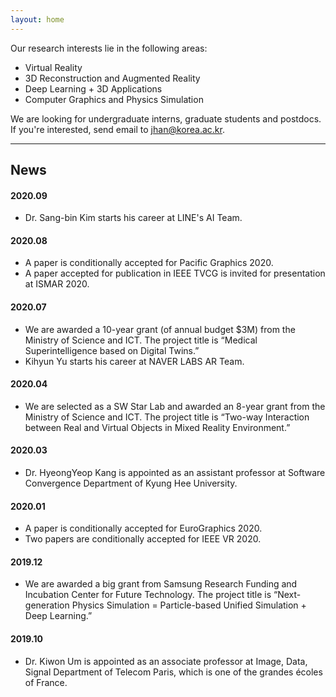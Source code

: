 ```yaml
---
layout: home
---
```


Our research interests lie in the following areas:
* Virtual Reality
* 3D Reconstruction and Augmented Reality
* Deep Learning + 3D Applications
* Computer Graphics and Physics Simulation

We are looking for undergraduate interns, graduate students and postdocs.  
If you're interested, send email to jhan@korea.ac.kr.

<hr>

## News
#### 2020.09
* Dr. Sang-bin Kim starts his career at LINE's AI Team.

#### 2020.08
* A paper is conditionally accepted for Pacific Graphics 2020.
* A paper accepted for publication in IEEE TVCG is invited for presentation at ISMAR 2020.

#### 2020.07
* We are awarded a 10-year grant (of annual budget $3M) from the Ministry of Science and ICT. The project title is “Medical Superintelligence based on Digital Twins.”
* Kihyun Yu starts his career at NAVER LABS AR Team.

#### 2020.04
* We are selected as a SW Star Lab and awarded an 8-year grant from the Ministry of Science and ICT. The project title is “Two-way Interaction between Real and Virtual Objects in Mixed Reality Environment.”

#### 2020.03
* Dr. HyeongYeop Kang is appointed as an assistant professor at Software Convergence Department of Kyung Hee University.

#### 2020.01
* A paper is conditionally accepted for EuroGraphics 2020.
* Two papers are conditionally accepted for IEEE VR 2020.

#### 2019.12
* We are awarded a big grant from Samsung Research Funding and Incubation Center for Future Technology. The project title is “Next-generation Physics Simulation = Particle-based Unified Simulation + Deep Learning.”

#### 2019.10
* Dr. Kiwon Um is appointed as an associate professor at Image, Data, Signal Department of Telecom Paris, which is one of the grandes écoles of France.